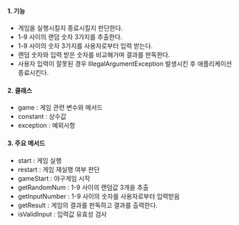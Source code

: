 
#### 1. 기능
   - 게임을 실행시킬지 종료시킬지 판단한다. 
   - 1-9 사이의 랜덤 숫자 3가지를 추출한다. 
   - 1-9 사이의 숫자 3가지를 사용자로부터 입력 받는다. 
   - 랜덤 숫자와 입력 받은 숫자를 비교해가며 결과를 판독한다.
   - 사용자 입력이 잘못된 경우 IllegalArgumentException 발생시킨 후 애플리케이션 종료시킨다. 

#### 2. 클래스
   - game : 게임 관련 변수와 메서드
   - constant : 상수값
   - exception : 예외사항

#### 3. 주요 메서드
   - start : 게임 실행
   - restart : 게임 재실행 여부 판단
   - gameStart : 야구게임 시작
   - getRandomNum : 1-9 사이의 랜덤값 3개을 추출
   - getInputNumber : 1-9 사이의 숫자를 사용자로부터 입력받음
   - getResult : 게임의 결과를 판독하고 결과를 츨력한다. 
   - isValidInput : 입력값 유효성 검사 


